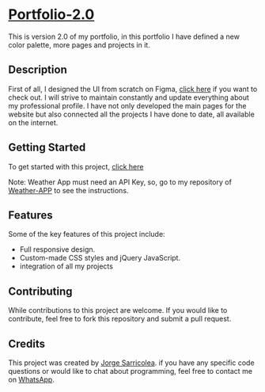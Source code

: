 # [Portfolio-2.0](https://jorgesarricolea.com)
This is version 2.0 of my portfolio, in this portfolio I have defined a new color palette, more pages and projects in it.

## Description
First of all, I designed the UI from scratch on Figma, [click here](https://www.figma.com/file/276zzqR21HIVWiWWdrB4yT/Portfolio-2.0?node-id=41%3A149&t=XgIvxJdqrrlRzmaq-1) if you want to check out. I will strive to maintain constantly and update everything about my professional profile. I have not only developed the main pages for the website but also connected all the projects I have done to date, all available on the internet.

## Getting Started
To get started with this project, [click here](https://jorgesarricolea.com)

Note: Weather App must need an API Key, so, go to my repository of [Weather-APP](https://github.com/JorgeSarricolea/Weather-APP/edit/main/README.md) to see the instructions.

## Features
Some of the key features of this project include:

- Full responsive design.
- Custom-made CSS styles and jQuery JavaScript.
- integration of all my projects

## Contributing
While contributions to this project are welcome. If you would like to contribute, feel free to fork this repository and submit a pull request.

## Credits
This project was created by [Jorge Sarricolea](https://jorgesarricolea.com). if you have any specific code questions or would like to chat about programming, feel free to contact me on [WhatsApp](https://wa.me/529381095593).
